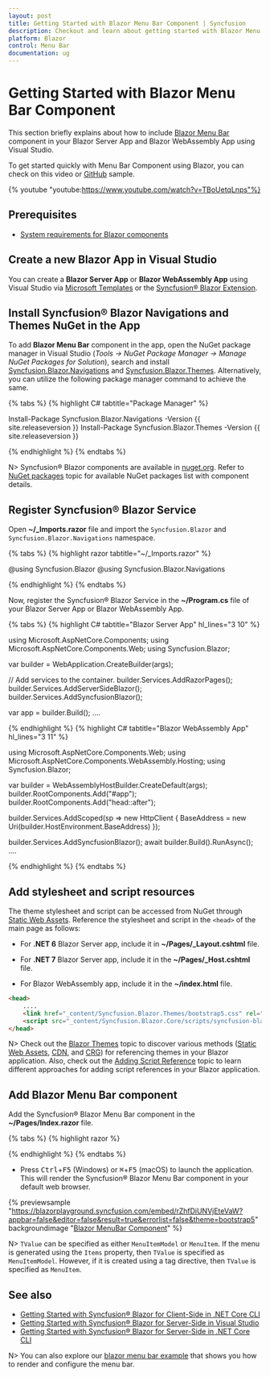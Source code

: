 ```yaml
---
layout: post
title: Getting Started with Blazor Menu Bar Component | Syncfusion
description: Checkout and learn about getting started with Blazor Menu Bar component in Blazor Server App and Blazor WebAssembly App.
platform: Blazor
control: Menu Bar
documentation: ug
---
```


# Getting Started with Blazor Menu Bar Component

This section briefly explains about how to include [Blazor Menu Bar](https://www.syncfusion.com/blazor-components/blazor-menu-bar) component in your Blazor Server App and Blazor WebAssembly App using Visual Studio.

To get started quickly with Menu Bar Component using Blazor, you can check on this video or [GitHub](https://github.com/SyncfusionExamples/Blazor-Getting-Started-Examples/tree/main/MenuBar) sample.

{% youtube
"youtube:https://www.youtube.com/watch?v=TBoUetqLnps"%}

## Prerequisites

* [System requirements for Blazor components](https://blazor.syncfusion.com/documentation/system-requirements)

## Create a new Blazor App in Visual Studio

You can create a **Blazor Server App** or **Blazor WebAssembly App** using Visual Studio via [Microsoft Templates](https://learn.microsoft.com/en-us/aspnet/core/blazor/tooling?view=aspnetcore-7.0) or the [Syncfusion&reg; Blazor Extension](https://blazor.syncfusion.com/documentation/visual-studio-integration/template-studio).

## Install Syncfusion&reg; Blazor Navigations and Themes NuGet in the App

To add **Blazor Menu Bar** component in the app, open the NuGet package manager in Visual Studio (*Tools → NuGet Package Manager → Manage NuGet Packages for Solution*), search and install [Syncfusion.Blazor.Navigations](https://www.nuget.org/packages/Syncfusion.Blazor.Navigations/) and [Syncfusion.Blazor.Themes](https://www.nuget.org/packages/Syncfusion.Blazor.Themes/). Alternatively, you can utilize the following package manager command to achieve the same.

{% tabs %}
{% highlight C# tabtitle="Package Manager" %}

Install-Package Syncfusion.Blazor.Navigations -Version {{ site.releaseversion }}
Install-Package Syncfusion.Blazor.Themes -Version {{ site.releaseversion }}

{% endhighlight %}
{% endtabs %}

N> Syncfusion&reg; Blazor components are available in [nuget.org](https://www.nuget.org/packages?q=syncfusion.blazor). Refer to [NuGet packages](https://blazor.syncfusion.com/documentation/nuget-packages) topic for available NuGet packages list with component details.

## Register Syncfusion&reg; Blazor Service

Open **~/_Imports.razor** file and import the `Syncfusion.Blazor` and `Syncfusion.Blazor.Navigations` namespace.

{% tabs %}
{% highlight razor tabtitle="~/_Imports.razor" %}

@using Syncfusion.Blazor
@using Syncfusion.Blazor.Navigations

{% endhighlight %}
{% endtabs %}

Now, register the Syncfusion&reg; Blazor Service in the **~/Program.cs** file of your Blazor Server App or Blazor WebAssembly App.

{% tabs %}
{% highlight C# tabtitle="Blazor Server App" hl_lines="3 10" %}

using Microsoft.AspNetCore.Components;
using Microsoft.AspNetCore.Components.Web;
using Syncfusion.Blazor;

var builder = WebApplication.CreateBuilder(args);

// Add services to the container.
builder.Services.AddRazorPages();
builder.Services.AddServerSideBlazor();
builder.Services.AddSyncfusionBlazor();

var app = builder.Build();
....

{% endhighlight %}
{% highlight C# tabtitle="Blazor WebAssembly App" hl_lines="3 11" %}

using Microsoft.AspNetCore.Components.Web;
using Microsoft.AspNetCore.Components.WebAssembly.Hosting;
using Syncfusion.Blazor;

var builder = WebAssemblyHostBuilder.CreateDefault(args);
builder.RootComponents.Add<App>("#app");
builder.RootComponents.Add<HeadOutlet>("head::after");

builder.Services.AddScoped(sp => new HttpClient { BaseAddress = new Uri(builder.HostEnvironment.BaseAddress) });

builder.Services.AddSyncfusionBlazor();
await builder.Build().RunAsync();
....

{% endhighlight %}
{% endtabs %}

## Add stylesheet and script resources

The theme stylesheet and script can be accessed from NuGet through [Static Web Assets](https://blazor.syncfusion.com/documentation/appearance/themes#static-web-assets). Reference the stylesheet and script in the `<head>` of the main page as follows:

* For **.NET 6** Blazor Server app, include it in **~/Pages/_Layout.cshtml** file.

* For **.NET 7** Blazor Server app, include it in the **~/Pages/_Host.cshtml** file.

* For Blazor WebAssembly app, include it in the **~/index.html** file.

```html
<head>
    ....
    <link href="_content/Syncfusion.Blazor.Themes/bootstrap5.css" rel="stylesheet" />
    <script src="_content/Syncfusion.Blazor.Core/scripts/syncfusion-blazor.min.js" type="text/javascript"></script>
</head>
```
N> Check out the [Blazor Themes](https://blazor.syncfusion.com/documentation/appearance/themes) topic to discover various methods ([Static Web Assets](https://blazor.syncfusion.com/documentation/appearance/themes#static-web-assets), [CDN](https://blazor.syncfusion.com/documentation/appearance/themes#cdn-reference), and [CRG](https://blazor.syncfusion.com/documentation/common/custom-resource-generator)) for referencing themes in your Blazor application. Also, check out the [Adding Script Reference](https://blazor.syncfusion.com/documentation/common/adding-script-references) topic to learn different approaches for adding script references in your Blazor application.

## Add Blazor Menu Bar component

Add the Syncfusion&reg; Blazor Menu Bar component in the **~/Pages/Index.razor** file.

{% tabs %}
{% highlight razor %}

<SfMenu TValue="MenuItem">
    <MenuItems>
        <MenuItem Text="File">
            <MenuItems>
                <MenuItem Text="Open"></MenuItem>
                <MenuItem Text="Save"></MenuItem>
                <MenuItem Text="Exit"></MenuItem>
            </MenuItems>
        </MenuItem>
        <MenuItem Text="Edit">
            <MenuItems>
                <MenuItem Text="Cut"></MenuItem>
                <MenuItem Text="Copy"></MenuItem>
                <MenuItem Text="Paste"></MenuItem>
            </MenuItems>
        </MenuItem>
        <MenuItem Text="View">
            <MenuItems>
                <MenuItem Text="Toolbars"></MenuItem>
                <MenuItem Text="Zoomr"></MenuItem>
                <MenuItem Text="Full Screen"></MenuItem>
            </MenuItems>
        </MenuItem>
        <MenuItem Text="Tools">
            <MenuItems>
                <MenuItem Text="Spelling & Grammar"></MenuItem>
                <MenuItem Text="Customize"></MenuItem>
                <MenuItem Text="Options"></MenuItem>
            </MenuItems>
        </MenuItem>
        <MenuItem Text="Go"></MenuItem>
        <MenuItem Text="Help"></MenuItem>
    </MenuItems>
</SfMenu>

{% endhighlight %}
{% endtabs %}

* Press <kbd>Ctrl</kbd>+<kbd>F5</kbd> (Windows) or <kbd>⌘</kbd>+<kbd>F5</kbd> (macOS) to launch the application. This will render the Syncfusion&reg; Blazor Menu Bar component in your default web browser.

{% previewsample "https://blazorplayground.syncfusion.com/embed/rZhfDiUNVjEteVaW?appbar=false&editor=false&result=true&errorlist=false&theme=bootstrap5" backgroundimage "[Blazor MenuBar Component](./images/blazor-menubar.png)" %}

N> `TValue` can be specified as either `MenuItemModel` or `MenuItem`. If the menu is generated using the `Items` property, then `TValue` is specified as `MenuItemModel`. However, if it is created using a tag directive, then `TValue` is specified as `MenuItem`.

## See also

* [Getting Started with Syncfusion&reg; Blazor for Client-Side in .NET Core CLI](https://blazor.syncfusion.com/documentation/getting-started/blazor-webassembly-dotnet-cli)
* [Getting Started with Syncfusion&reg; Blazor for Server-Side in Visual Studio](https://blazor.syncfusion.com/documentation/getting-started/blazor-server-side-visual-studio)
* [Getting Started with Syncfusion&reg; Blazor for Server-Side in .NET Core CLI](https://blazor.syncfusion.com/documentation/getting-started/blazor-server-side-dotnet-cli)

N> You can also explore our [blazor menu bar example](https://blazor.syncfusion.com/demos/menu-bar/default-functionalities?theme=bootstrap5) that shows you how to render and configure the menu bar.
